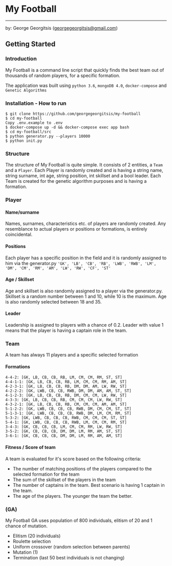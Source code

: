 # My Football
---
by:
George Georgitsis (georgegeorgitsis@gmail.com)

## Getting Started

### Introduction
My Football is a command line script that quickly finds the best team out of thousands of random players, for a specific formation. 

The application was built using `python 3.6`, `mongoDB 4.0`, `docker-compose` and `Genetic Algorithms` 


### Installation - How to run
```
$ git clone https://github.com/georgegeorgitsis/my-football
$ cd my-football
Copy .env.example to .env
$ docker-compose up -d && docker-compose exec app bash
$ cd my-football/src
$ python generator.py --players 10000
$ python init.py
```

### Structure 
The structure of My Football is quite simple. It consists of 2 entities, a `Team` and a `Player`.
Each Player is randomly created and is having a string name, string surname, int age, string position, int skillset and a bool leader.
Each Team is created for the genetic algorithm purposes and is having a formation.

### Player 

#### Name/surname
Names, surnames, characteristics etc. of players are randomly created. Any resemblance to actual players or positions or formations, is entirely coincidental.  

#### Positions
Each player has a specific position in the field and it is randomly assigned to him via the generator.py
`'GK', 'LB', 'CB', 'RB', 'LWB', 'RWB', 'LM', 'DM', 'CM', 'RM', 'AM', 'LW', 'RW', 'CF', 'ST'`

#### Age / Skillset
Age and skillset is also randomly assigned to a player via the generator.py.
Skillset is a random number between 1 and 10, while 10 is the maximum. 
Age is also randomly selected between 18 and 35.

#### Leader
Leadership is assigned to players with a chance of 0.2. Leader with value 1 means that the player 
is having a captain role in the team.

### Team 
A team has always 11 players and a specific selected formation

#### Formations
```
4-4-2: [GK, LB, CB, CB, RB, LM, CM, CM, RM, ST, ST]
4-4-1-1: [GK, LB, CB, CB, RB, LM, CM, CM, RM, AM, ST]
4-2-3-1: [GK, LB, CB, CB, RB, DM, DM, AM, LW, RW, ST]
4-2-2-2: [GK, LWB, CB, CB, RWB, DM, DM, AM, AM, ST, ST]
4-1-2-3: [GK, LB, CB, CB, RB, DM, CM, CM, LW, RW, ST]
4-3-3: [GK, LB, CB, CB, RB, CM, CM, CM, LW, RW, ST]
4-3-2-1: [GK, LB, CB, CB, RB, CM, CM, CM, AM, AM, ST]
5-1-2-2: [GK, LWB, CB, CB, CB, RWB, DM, CM, CM, ST, ST]
5-1-3-1: [GK, LWB, CB, CB, CB, RWB, DM, LM, CM, RM, ST]
5-3-2: [GK, LWB, CB, CB, CB, RWB, CM, CM, CM, ST, ST]
5-4-1: [GK, LWB, CB, CB, CB, RWB, LM, CM, CM, RM, ST]
3-4-3: [GK, CB, CB, CB, LM, CM, CM, RM, LW, RW, ST]
3-5-2: [GK, CB, CB, CB, DM, DM, LM, RM, AM, ST, ST]
3-6-1: [GK, CB, CB, CB, DM, DM, LM, RM, AM, AM, ST]
```

#### Fitness / Score of team
A team is evaluated for it's score based on the following criteria:
- The number of matching positions of the players compared to the selected formation for the team
- The sum of the skillset of the players in the team
- The number of captains in the team. Best scenario is having 1 captain in the team.
- The age of the players. The younger the team the better.

### (GA)
My Football GA uses population of 800 individuals, elitism of 20 and 1 chance of mutation.

- Elitism (20 individuals)
- Roulette selection
- Uniform crossover (random selection between parents)
- Mutation (1)
- Termination (last 50 best individuals is not changing)